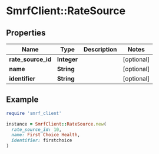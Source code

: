 # SmrfClient::RateSource

## Properties

| Name | Type | Description | Notes |
| ---- | ---- | ----------- | ----- |
| **rate_source_id** | **Integer** |  | [optional] |
| **name** | **String** |  | [optional] |
| **identifier** | **String** |  | [optional] |

## Example

```ruby
require 'smrf_client'

instance = SmrfClient::RateSource.new(
  rate_source_id: 10,
  name: First Choice Health,
  identifier: firstchoice
)
```

